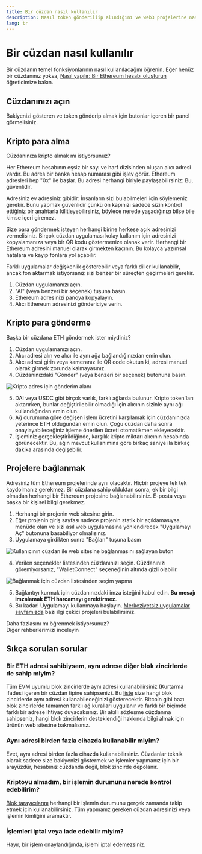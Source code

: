 ```yaml
---
title: Bir cüzdan nasıl kullanılır
description: Nasıl token gönderiliip alındığını ve web3 projelerine nasıl bağlanıldığını anlatan bir rehber.
lang: tr
---
```


# Bir cüzdan nasıl kullanılır

Bir cüzdanın temel fonksiyonlarının nasıl kullanılacağını öğrenin. Eğer henüz bir cüzdanınız yoksa, [Nasıl yapılır: Bir Ethereum hesabı oluşturun](/guides/how-to-create-an-ethereum-account/) öğreticimize bakın.

## Cüzdanınızı açın

Bakiyenizi gösteren ve token gönderip almak için butonlar içeren bir panel görmelisiniz.

## Kripto para alma

Cüzdanınıza kripto almak mı istiyorsunuz?

Her Ethereum hesabının eşsiz bir sayı ve harf dizisinden oluşan alıcı adresi vardır. Bu adres bir banka hesap numarası gibi işlev görür. Ethereum adresleri hep "0x" ile başlar. Bu adresi herhangi biriyle paylaşabilirsiniz: Bu, güvenlidir.

Adresiniz ev adresiniz gibidir: İnsanların sizi bulabilmeleri için söylemeniz gerekir. Bunu yapmak güvenlidir çünkü ön kapınızı sadece sizin kontrol ettiğiniz bir anahtarla kilitleyebilirsiniz, böylece nerede yaşadığınızı bilse bile kimse içeri giremez.

Size para göndermek isteyen herhangi birine herkese açık adresinizi vermelisiniz. Birçok cüzdan uygulaması kolay kullanım için adresinizi kopyalamanıza veya bir QR kodu göstermenize olanak verir. Herhangi bir Ethereum adresini manuel olarak girmekten kaçının. Bu kolayca yazımsal hatalara ve kayıp fonlara yol açabilir.

Farklı uygulamalar değişkenlik gösterebilir veya farklı diller kullanabilir, ancak fon aktarmak istiyorsanız sizi benzer bir süreçten geçirmeleri gerekir.

1. Cüzdan uygulamanızı açın.
2. "Al" (veya benzeri bir seçenek) tuşuna basın.
3. Ethereum adresinizi panoya kopyalayın.
4. Alıcı Ethereum adresinizi göndericiye verin.

## Kripto para gönderme

Başka bir cüzdana ETH göndermek ister miydiniz?

1. Cüzdan uygulamanızı açın.
2. Alıcı adresi alın ve alıcı ile aynı ağa bağlandığınızdan emin olun.
3. Alıcı adresi girin veya kameranız ile QR code okutun ki, adresi manuel olarak girmek zorunda kalmayasınız.
4. Cüzdanınızdaki "Gönder" (veya benzeri bir seçenek) butonuna basın.

![Kripto adres için gönderim alanı](./send.png)
<br/>

5. DAI veya USDC gibi birçok varlık, farklı ağlarda bulunur. Kripto token'ları aktarırken, bunlar değiştirilebilir olmadığı için alıcının sizinle aynı ağı kullandığından emin olun.
6. Ağ durumuna göre değişen işlem ücretini karşılamak için cüzdanınızda yeterince ETH olduğundan emin olun. Çoğu cüzdan daha sonra onaylayabileceğiniz işleme önerilen ücreti otomatikmen ekleyecektir.
7. İşleminiz gerçekleştirildiğinde, karşılık kripto miktarı alıcının hesabında görünecektir. Bu, ağın mevcut kullanımına göre birkaç saniye ila birkaç dakika arasında değişebilir.

## Projelere bağlanmak

Adresiniz tüm Ethereum projelerinde aynı olacaktır. Hiçbir projeye tek tek kaydolmanız gerekmez. Bir cüzdana sahip olduktan sonra, ek bir bilgi olmadan herhangi bir Ethereum projesine bağlanabilirsiniz. E-posta veya başka bir kişisel bilgi gerekmez.

1. Herhangi bir projenin web sitesine girin.
2. Eğer projenin giriş sayfası sadece projenin statik bir açıklamasıysa, menüde olan ve sizi asıl web uygulamasına yönlendirecek "Uygulamayı Aç" butonuna basabiliyor olmalısınız.
3. Uygulamaya girdikten sonra "Bağlan" tuşuna basın

![Kullanıcının cüzdan ile web sitesine bağlanmasını sağlayan buton](./connect1.png)

4. Verilen seçenekler listesinden cüzdanınızı seçin. Cüzdanınızı göremiyorsanız, "WalletConnect" seçeneğinin altında gizli olabilir.

![Bağlanmak için cüzdan listesinden seçim yapma](./connect2.png)

5. Bağlantıyı kurmak için cüzdanınızdaki imza isteğini kabul edin. **Bu mesajı imzalamak ETH harcamayı gerektirmez**.
6. Bu kadar! Uygulamayı kullanmaya başlayın. [Merkeziyetsiz uygulamalar sayfamızda](/dapps/#explore) bazı ilgi çekici projeleri bulabilirsiniz. <br />

<InfoBanner shouldSpaceBetween emoji=":eyes:">
  <div>Daha fazlasını mı öğrenmek istiyorsunuz?</div>
  <ButtonLink to="/guides/">
    Diğer rehberlerimizi inceleyin
  </ButtonLink>
</InfoBanner>

## Sıkça sorulan sorular

### Bir ETH adresi sahibiysem, aynı adrese diğer blok zincirlerde de sahip miyim?

Tüm EVM uyumlu blok zincirlerde aynı adresi kullanabilirsiniz (Kurtarma ifadesi içeren bir cüzdan tipine sahipseniz). Bu [liste](https://chainlist.org/) size hangi blok zincirlerde aynı adresi kullanabileceğinizi gösterecektir. Bitcoin gibi bazı blok zincirlerde tamamen farklı ağ kuralları uygulanır ve farklı bir biçimde farklı bir adrese ihtiyaç duyacaksınız. Bir akıllı sözleşme cüzdanına sahipseniz, hangi blok zincirlerin desteklendiği hakkında bilgi almak için ürünün web sitesine bakmalısınız.

### Aynı adresi birden fazla cihazda kullanabilir miyim?

Evet, aynı adresi birden fazla cihazda kullanabilirsiniz. Cüzdanlar teknik olarak sadece size bakiyenizi göstermek ve işlemler yapmanız için bir arayüzdür, hesabınız cüzdanda değil, blok zincirde depolanır.

### Kriptoyu almadım, bir işlemin durumunu nerede kontrol edebilirim?

[Blok tarayıcılarını](/developers/docs/data-and-analytics/block-explorers/) herhangi bir işlemin durumunu gerçek zamanda takip etmek için kullanabilirsiniz. Tüm yapmanız gereken cüzdan adresinizi veya işlemin kimliğini aramaktır.

### İşlemleri iptal veya iade edebilir miyim?

Hayır, bir işlem onaylandığında, işlemi iptal edemezsiniz.
